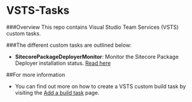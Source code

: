 # VSTS-Tasks
###Overview
This repo contains Visual Studio Team Services (VSTS) custom tasks.

###The different custom tasks are outlined below:

*	**SitecorePackageDeployerMonitor**: Monitor the Sitecore Package Deployer installation status. [Read here](SitecorePackageDeployerMonitor/README.md)

##For more information
* You can find out more on how to create a VSTS custom build task by visiting the [Add a build task](https://www.visualstudio.com/en-us/docs/integrate/extensions/develop/add-build-task) page.
